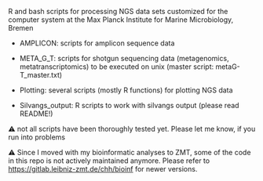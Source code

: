 R and bash scripts for processing NGS data sets customized for the computer system at the Max Planck Institute for Marine Microbiology, Bremen
 
* AMPLICON: scripts for amplicon sequence data

* META_G_T: scripts for shotgun sequencing data (metagenomics, metatranscriptomics) to be executed on unix (master script: metaG-T_master.txt)

* Plotting: several scripts (mostly R functions) for plotting NGS data

* Silvangs_output: R scripts to work with silvangs output (please read README!)

:warning: not all scripts have been thoroughly tested yet. Please let me know, if you run into problems

:warning: Since I moved with my bioinformatic analyses to ZMT, some of the code in this repo is not actively maintained anymore. Please refer to https://gitlab.leibniz-zmt.de/chh/bioinf for newer versions.
